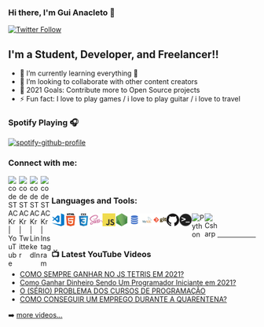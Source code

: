 ### Hi there, I'm Gui Anacleto 👋

[![Twitter Follow](https://img.shields.io/twitter/follow/codeSTACKr?color=1DA1F2&logo=twitter&style=for-the-badge)](https://twitter.com/intent/follow?original_referer=https%3A%2F%2Fgithub.com%2FcodeSTACKr&screen_name=codeSTACKr)

## I'm a Student, Developer, and Freelancer!!

- 🌱 I’m currently learning everything 🤣
- 👯 I’m looking to collaborate with other content creators
- 🥅 2021 Goals: Contribute more to Open Source projects
- ⚡ Fun fact: I love to play games / i love to play guitar / i love to travel

### Spotify Playing 🎧

[![spotify-github-profile](https://spotify-github-profile.vercel.app/api/view?uid=b5qbro0brp4udpfsdvf1yt9b1&cover_image=true&theme=natemoo-re)](https://spotify-github-profile.vercel.app/api/view?uid=b5qbro0brp4udpfsdvf1yt9b1&redirect=true)

### Connect with me:

[<img align="left" alt="codeSTACKr | YouTube" width="22px" src="https://cdn.jsdelivr.net/npm/simple-icons@v3/icons/youtube.svg" />][youtube]
[<img align="left" alt="codeSTACKr | Twitter" width="22px" src="https://cdn.jsdelivr.net/npm/simple-icons@v3/icons/twitter.svg" />][twitter]
[<img align="left" alt="codeSTACKr | LinkedIn" width="22px" src="https://cdn.jsdelivr.net/npm/simple-icons@v3/icons/linkedin.svg" />][linkedin]
[<img align="left" alt="codeSTACKr | Instagram" width="22px" src="https://cdn.jsdelivr.net/npm/simple-icons@v3/icons/instagram.svg" />][instagram]

<br />

### Languages and Tools:

<img align="left" alt="Visual Studio Code" width="26px" src="https://raw.githubusercontent.com/github/explore/80688e429a7d4ef2fca1e82350fe8e3517d3494d/topics/visual-studio-code/visual-studio-code.png" />
<img align="left" alt="HTML5" width="26px" src="https://raw.githubusercontent.com/github/explore/80688e429a7d4ef2fca1e82350fe8e3517d3494d/topics/html/html.png" />
<img align="left" alt="CSS3" width="26px" src="https://raw.githubusercontent.com/github/explore/80688e429a7d4ef2fca1e82350fe8e3517d3494d/topics/css/css.png" />
<img align="left" alt="Sass" width="26px" src="https://raw.githubusercontent.com/github/explore/80688e429a7d4ef2fca1e82350fe8e3517d3494d/topics/sass/sass.png" />
<img align="left" alt="JavaScript" width="26px" src="https://raw.githubusercontent.com/github/explore/80688e429a7d4ef2fca1e82350fe8e3517d3494d/topics/javascript/javascript.png" />
<img align="left" alt="Node.js" width="26px" src="https://raw.githubusercontent.com/github/explore/80688e429a7d4ef2fca1e82350fe8e3517d3494d/topics/nodejs/nodejs.png" />
<img align="left" alt="SQL" width="26px" src="https://raw.githubusercontent.com/github/explore/80688e429a7d4ef2fca1e82350fe8e3517d3494d/topics/sql/sql.png" />
<img align="left" alt="MySQL" width="26px" src="https://raw.githubusercontent.com/github/explore/80688e429a7d4ef2fca1e82350fe8e3517d3494d/topics/mysql/mysql.png" />
<img align="left" alt="Git" width="26px" src="https://raw.githubusercontent.com/github/explore/80688e429a7d4ef2fca1e82350fe8e3517d3494d/topics/git/git.png" />
<img align="left" alt="GitHub" width="26px" src="https://raw.githubusercontent.com/github/explore/78df643247d429f6cc873026c0622819ad797942/topics/github/github.png" />
<img align="left" alt="Terminal" width="26px" src="https://raw.githubusercontent.com/github/explore/80688e429a7d4ef2fca1e82350fe8e3517d3494d/topics/terminal/terminal.png" />
<img align="left" alt="Python" width="26px" src="https://user-images.githubusercontent.com/30503293/109403948-288b0780-7940-11eb-9c6a-35fae44cf195.png" />
<img align="left" alt="Csharp" width="26px" src="https://user-images.githubusercontent.com/30503293/109403984-6ab44900-7940-11eb-80b3-c2806625db2f.png" />





<br />
<br />

---

### 📺 Latest YouTube Videos

<!-- YOUTUBE:START -->
- [COMO SEMPRE GANHAR NO JS TETRIS EM 2021?](https://www.youtube.com/watch?v=mS_siCA2bS8)
- [Como Ganhar Dinheiro Sendo Um Programador Iniciante em 2021?](https://www.youtube.com/watch?v=Y6_eIxQKaSI&t=4s)
- [O (SÉRIO) PROBLEMA DOS CURSOS DE PROGRAMAÇÃO](https://www.youtube.com/watch?v=gZV4Nmss6TM&t=1s)
- [COMO CONSEGUIR UM EMPREGO DURANTE A QUARENTENA?](https://www.youtube.com/watch?v=prijBRnGymo&t=1s)
<!-- YOUTUBE:END -->

➡️ [more videos...](https://www.youtube.com/channel/UCgqijpU1Vu5MTW4VR_71dVA)


[twitter]: https://twitter.com/Guinacleto
[youtube]: https://www.youtube.com/channel/UCgqijpU1Vu5MTW4VR_71dVA
[instagram]: https://www.instagram.com/guih_anacleto/
[linkedin]: https://www.linkedin.com/in/guilherme-anacleto-ferreira-b64896153/


